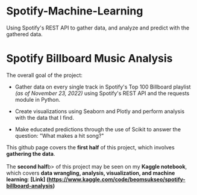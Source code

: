 # Spotify-Machine-Learning
Using Spotify's REST API to gather data, and analyze and predict with the gathered data.
# <b>Spotify Billboard Music Analysis</b>

The overall goal of the project:

 - Gather data on every single track in Spotify's Top 100 Billboard playlist <i>(as of November 23, 2022)</i> using Spotify's REST API and the requests module in Python.

 - Create visualizations using Seaborn and Plotly and perform analysis with the data that I find. 
 
 - Make educated predictions through the use of Scikit to answer the question: "What makes a hit song?"

This github page covers the <b>first half</b> of this project, which involves <b>gathering the data</b>.<br><br>
The <b>second half</b>b> of this project may be seen on my <b>Kaggle notebook</b>, which covers <b>data wrangling, analysis, visualization, and machine learning</b>: <b>[Link] (https://www.kaggle.com/code/beomsukseo/spotify-billboard-analysis)</b>
 
